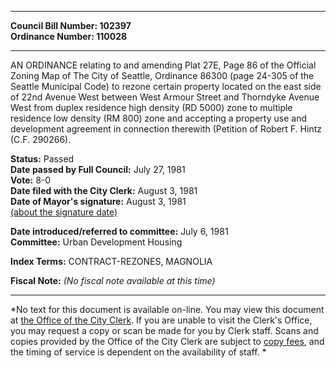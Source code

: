 * * * * *  
  
**Council Bill Number: [](#h0)[](#h2)102397**   
**Ordinance Number: 110028**  
  
* * * * *  
  
AN ORDINANCE relating to and amending Plat 27E, Page 86 of the Official Zoning Map of The City of Seattle, Ordinance 86300 (page 24-305 of the Seattle Municipal Code) to rezone certain property located on the east side of 22nd Avenue West between West Armour Street and Thorndyke Avenue West from duplex residence high density (RD 5000) zone to multiple residence low density (RM 800) zone and accepting a property use and development agreement in connection therewith (Petition of Robert F. Hintz (C.F. 290266).  
  
**Status:** Passed   
**Date passed by Full Council:** July 27, 1981   
**Vote:** 8-0   
**Date filed with the City Clerk:** August 3, 1981   
**Date of Mayor's signature:** August 3, 1981   
[(about the signature date)](/~public/approvaldate.htm)   
  
  
**Date introduced/referred to committee:** July 6, 1981   
**Committee:** Urban Development Housing   
  
**Index Terms:** CONTRACT-REZONES, MAGNOLIA  
  
**Fiscal Note:** *(No fiscal note available at this time)*  
  
* * * * *  
  
*No text for this document is available on-line. You may view this document at [the Office of the City Clerk](http://www.seattle.gov/leg/clerk/contactUs.htm). If you are unable to visit the Clerk's Office, you may request a copy or scan be made for you by Clerk staff. Scans and copies provided by the Office of the City Clerk are subject to [copy fees](http://clerk.seattle.gov/~public/clerkfees.htm), and the timing of service is dependent on the availability of staff. *  
  
  
